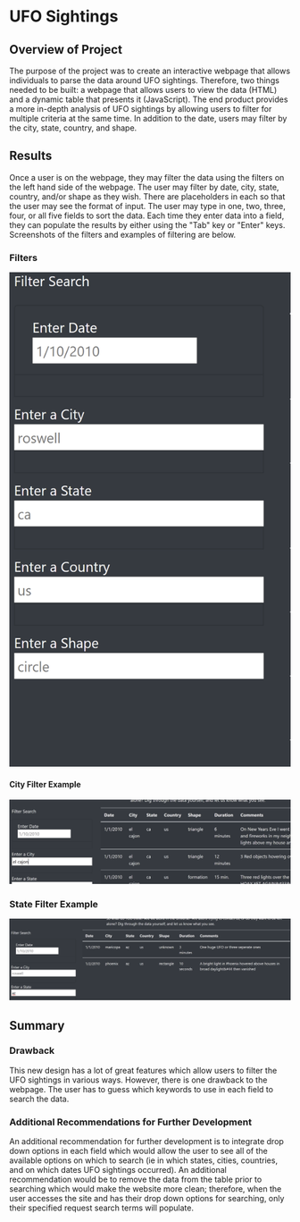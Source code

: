 # UFO Sightings
## Overview of Project
The purpose of the project was to create an interactive webpage that allows individuals to parse the data around UFO sightings. Therefore, two things needed to be built: a webpage that allows users to view the data (HTML) and a dynamic table that presents it (JavaScript).  The end product provides a more in-depth analysis of UFO sightings by allowing users to filter for multiple criteria at the same time. In addition to the date, users may filter by the city, state, country, and shape.

## Results
Once a user is on the webpage, they may filter the data using the filters on the left hand side of the webpage. The user may filter by date, city, state, country, and/or shape as they wish. There are placeholders in each so that the user may see the format of input.  The user may type in one, two, three, four, or all five fields to sort the data. Each time they enter data into a field, they can populate the results by either using the "Tab" key or "Enter" keys. Screenshots of the filters and examples of filtering are below.
### Filters
![Filters](static/images/filters.png)
#### City Filter Example
![City](/static/images/city.png)
### State Filter Example
![State](/static/images/state.png)
## Summary
### Drawback
This new design has a lot of great features which allow users to filter the UFO sightings in various ways.  However, there is one drawback to the webpage. The user has to guess which keywords to use in each field to search the data. 
### Additional Recommendations for Further Development
An additional recommendation for further development is to integrate drop down options in each field which would allow the user to see all of the available options on which to search (ie in which states, cities, countries, and on which dates UFO sightings occurred).  An additional recommendation would be to remove the data from the table prior to searching which would make the website more clean; therefore, when the user accesses the site and has their drop down options for searching, only their specified request search terms will populate.

